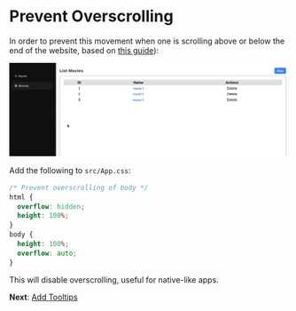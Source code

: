 # Prevent Overscrolling

In order to prevent this movement when one is scrolling above or below the end of the website, based on [this guide](https://stackoverflow.com/questions/12046315/prevent-overscrolling-of-web-page)):

![overscrolling](imgs/overscrolling.gif)

Add the following to `src/App.css`:

```css
/* Prevent overscrolling of body */
html {
  overflow: hidden;
  height: 100%;
}
body {
  height: 100%;
  overflow: auto;
}
```

This will disable overscrolling, useful for native-like apps.

**Next**: [Add Tooltips](5.add-tooltips.md)
